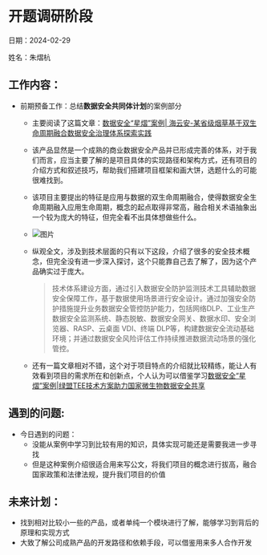 # 开题调研阶段
日期：2024-02-29

姓名：朱熠杭
## 工作内容：

- 前期预备工作：总结**数据安全共同体计划**的案例部分

    - 主要阅读了这篇文章：[数据安全“星熠”案例| 海云安-某省级烟草基于双生命周期融合数据安全治理体系探索实践](https://mp.weixin.qq.com/s/H-u8z9HWVqrEuUEKV_kObQ)

    - 该产品显然是一个成熟的商业数据安全产品并已形成完善的体系，对于我们而言，应当主要了解的是项目具体的实现路径和架构方式，还有项目的介绍方式和叙述技巧，帮助我们搭建项目框架和画大饼，选题什么的可能很难找到。

    - 该项目主要提出的特征是应用与数据的双生命周期融合，使得数据安全生命周期融入应用生命周期，概念的起点取得非常高，融合相关术语抽象出一个较为庞大的特征，但完全看不出具体想做些什么。

    - ![图片](https://mmbiz.qpic.cn/mmbiz_png/Rn0RurpMxMSUURr31DQLLib92M24q8b8I6tzJMziaq8v5an2s0k75MFM64HS0SGoPHpmTRf75gLIvqQyI5yXibpiag/640?wx_fmt=png&from=appmsg&wxfrom=5&wx_lazy=1&wx_co=1)

    - 纵观全文，涉及到技术层面的只有以下这段，介绍了很多的安全技术概念，但完全没有进一步深入探讨，这个只能靠自己去了解了，因为这个产品确实过于庞大。

      > 技术体系建设方面，通过引入数据安全防护监测技术工具辅助数据安全保障工作，基于数据使用场景进行安全设计。通过加强安全防护措施提升业务数据安全管控防护能力，包括网络DLP、工业生产数据安全监测系统、静态脱敏、数据安全网关、数据水印、安全浏览器、RASP、云桌面 VDI、终端 DLP等，构建数据安全流动基础环境；并通过数据安全风险评估工作持续推进数据流动场景的强化管控。

    - 还有一篇文章相对不错，这个对于项目特点的介绍就比较精练，能让人有效看到项目的需求所在和创新点，个人认为可以借鉴学习[数据安全“星熠”案例|绿盟TEE技术方案助力国家微生物数据安全共享](https://mp.weixin.qq.com/s/JZ1tpySiB4vWJSlY_aEvMg)

## 遇到的问题:

- 今日遇到的问题：
	- 没能从案例中学习到比较有用的知识，具体实现可能还是需要我进一步寻找
	- 但是这种案例介绍很适合用来写公文，将我们项目的概念进行拔高，融合国家政策和法律法规，提升我们项目的价值

## 未来计划：

- 找到相对比较小一些的产品，或者单纯一个模块进行了解，能够学习到背后的原理和实现方式
- 大致了解公司成熟产品的开发路径和依赖手段，可以借鉴用来多人合作开发